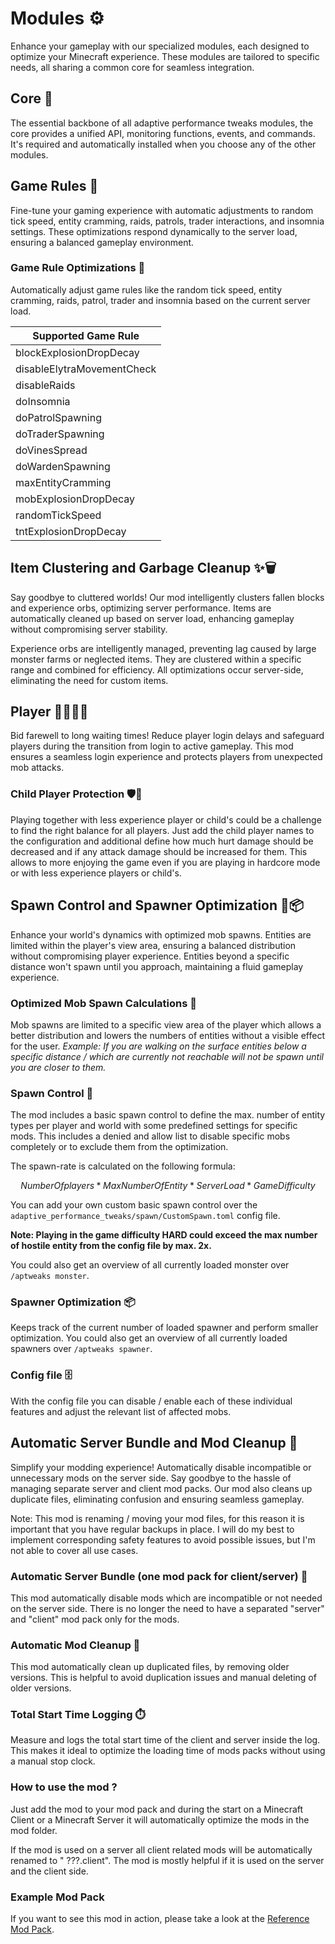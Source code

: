 # Modules ⚙️

Enhance your gameplay with our specialized modules, each designed to optimize your Minecraft
experience. These modules are tailored to specific needs, all sharing a common core for seamless
integration.

## Core 🔩

The essential backbone of all adaptive performance tweaks modules, the core provides a unified API,
monitoring functions, events, and commands.
It's required and automatically installed when you choose any of the other modules.

## Game Rules 🔀

Fine-tune your gaming experience with automatic adjustments to random tick speed, entity cramming,
raids, patrols, trader interactions, and insomnia settings.
These optimizations respond dynamically to the server load, ensuring a balanced gameplay
environment.

### Game Rule Optimizations 🔀

Automatically adjust game rules like the random tick speed, entity cramming, raids, patrol, trader
and insomnia based on the current server load.

| Supported Game Rule        |
|----------------------------|
| blockExplosionDropDecay    |
| disableElytraMovementCheck |
| disableRaids               |
| doInsomnia                 |
| doPatrolSpawning           |
| doTraderSpawning           |
| doVinesSpread              |
| doWardenSpawning           |
| maxEntityCramming          |
| mobExplosionDropDecay      |
| randomTickSpeed            |
| tntExplosionDropDecay      |

## Item Clustering and Garbage Cleanup ✨🗑️

Say goodbye to cluttered worlds! Our mod intelligently clusters fallen blocks and experience orbs,
optimizing server performance. Items are automatically cleaned up based on server load, enhancing
gameplay without compromising server stability.

Experience orbs are intelligently managed, preventing lag caused by large monster farms or neglected
items. They are clustered within a specific range and combined for efficiency. All optimizations
occur server-side, eliminating the need for custom items.

## Player 👨‍👩‍👧‍👦

Bid farewell to long waiting times! Reduce player login delays and safeguard players during the
transition from login to active gameplay.
This mod ensures a seamless login experience and protects players from unexpected mob attacks.

### Child Player Protection 🛡️🐨

Playing together with less experience player or child's could be a challenge to find the right
balance for all players.
Just add the child player names to the configuration and additional define how much hurt damage
should be decreased and if any attack damage should be increased for them.
This allows to more enjoying the game even if you are playing in hardcore mode or with less
experience players or child's.

## Spawn Control and Spawner Optimization 👻📦

Enhance your world's dynamics with optimized mob spawns. Entities are limited within the player's
view area, ensuring a balanced distribution without compromising player experience. Entities beyond
a specific distance won't spawn until you approach, maintaining a fluid gameplay experience.

### Optimized Mob Spawn Calculations 👾

Mob spawns are limited to a specific view area of the player which allows a better distribution and
lowers the numbers of entities without a visible effect for the user.
_Example: If you are walking on the surface entities below a specific distance / which are currently
not reachable will not be spawn until you are closer to them._

### Spawn Control 👻

The mod includes a basic spawn control to define the max. number of entity types per player and
world with some predefined settings for specific mods.
This includes a denied and allow list to disable specific mobs completely or to exclude them from
the
optimization.

The spawn-rate is calculated on the following formula:

```math
Number Of players * Max Number Of Entity * Server Load * Game Difficulty
```

You can add your own custom basic spawn control over
the `adaptive_performance_tweaks/spawn/CustomSpawn.toml` config file.

**Note: Playing in the game difficulty HARD could exceed the max number of hostile entity from the
config file by max. 2x.**

You could also get an overview of all currently loaded monster over `/aptweaks monster`.

### Spawner Optimization 📦

Keeps track of the current number of loaded spawner and perform smaller optimization.
You could also get an overview of all currently loaded spawners over `/aptweaks spawner`.

### Config file 🗄️

With the config file you can disable / enable each of these individual features and adjust the
relevant list of affected mobs.

## Automatic Server Bundle and Mod Cleanup 👾

Simplify your modding experience! Automatically disable incompatible or unnecessary mods on the
server side.
Say goodbye to the hassle of managing separate server and client mod packs.
Our mod also cleans up duplicate files, eliminating confusion and ensuring seamless gameplay.

Note: This mod is renaming / moving your mod files, for this reason it is important that you have
regular backups in place.
I will do my best to implement corresponding safety features to avoid possible issues, but I'm not
able to cover all use cases.

### Automatic Server Bundle (one mod pack for client/server) 👾

This mod automatically disable mods which are incompatible or not needed on the server side.
There is no longer the need to have a separated "server" and "client" mod pack only for the mods.

### Automatic Mod Cleanup 👾

This mod automatically clean up duplicated files, by removing older versions.
This is helpful to avoid duplication issues and manual deleting of older versions.

### Total Start Time Logging ⏱️

Measure and logs the total start time of the client and server inside the log.
This makes it ideal to optimize the loading time of mods packs without using a manual stop clock.

### How to use the mod ?

Just add the mod to your mod pack and during the start on a Minecraft Client or a Minecraft Server
it will automatically optimize the mods in the mod folder.

If the mod is used on a server all client related mods will be automatically renamed to "
???.client".
The mod is mostly helpful if it is used on the server and the client side.

### Example Mod Pack

If you want to see this mod in action, please take a look at
the [Reference Mod Pack][example-mod-pack].

[example-mod-pack]: https://www.curseforge.com/minecraft/modpacks/bos-adventure-world
